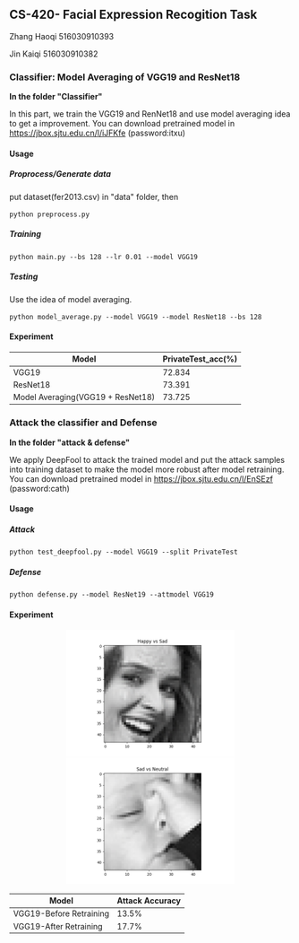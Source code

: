 ## CS-420- Facial Expression Recogition Task

Zhang Haoqi 516030910393

Jin Kaiqi  516030910382

### Classifier: Model Averaging of VGG19 and ResNet18

**In the folder "Classifier"** 

In this part, we train the VGG19 and RenNet18 and use model averaging idea to get a improvement. You can download pretrained model in https://jbox.sjtu.edu.cn/l/iJFKfe  (password:itxu)

#### Usage

##### Proprocess/Generate data

put dataset(fer2013.csv) in "data" folder, then

```
python preprocess.py
```

##### Training

```
python main.py --bs 128 --lr 0.01 --model VGG19
```

##### Testing

Use the idea of model averaging.

```
python model_average.py --model VGG19 --model ResNet18 --bs 128
```

#### Experiment

| Model                             | PrivateTest_acc(%) |
| --------------------------------- | ------------------ |
| VGG19                             | 72.834             |
| ResNet18                          | 73.391             |
| Model Averaging(VGG19 + ResNet18) | 73.725             |



### Attack the classifier and Defense

**In the folder "attack & defense"**

We apply DeepFool to attack the trained model and put the attack samples into training dataset to make the model more robust after model retraining. You can download pretrained model in https://jbox.sjtu.edu.cn/l/EnSEzf 
 (password:cath)

#### Usage

##### Attack

```
python test_deepfool.py --model VGG19 --split PrivateTest 
```

##### Defense

```
python defense.py --model ResNet19 --attmodel VGG19 
```

#### Experiment

<center>
    <img src = "figs/11.png" width =300>
    <img src = "figs/14.png" width =300>
</center>

| Model                   | Attack Accuracy |
| ----------------------- | --------------- |
| VGG19-Before Retraining | 13.5%           |
| VGG19-After Retraining  | 17.7%           |



